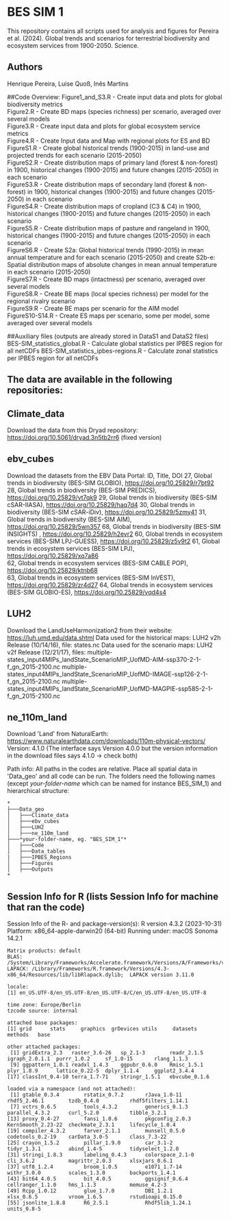 # BES SIM 1
This repository contains all scripts used for analysis and figures for Pereira et al. (2024). Global trends and scenarios for terrestrial biodiversity and ecosystem services from 1900-2050. Science. 

## Authors
Henrique Pereira, Luise Quoß, Inês Martins

##Code Overview:
	Figure1_and_S3.R                   	- Create input data and plots for global biodiversity metrics  
	Figure2.R                          	- Create BD maps (species richness) per scenario, averaged over several models  
	Figure3.R                         	- Create input data and plots for global ecosystem service metrics  
	Figure4.R                          	- Create Input data and Map with regional plots for ES and BD  
	FigureS1.R                        	- Create global historical trends (1900-2015) in land-use and projected trends for each scenario (2015-2050)  
	FigureS2.R                        	- Create distribution maps of primary land (forest & non-forest) in 1900, historical changes (1900-2015) and future changes (2015-2050) in each scenario  
	FigureS3.R                       	- Create distribution maps of secondary land (forest & non-forest) in 1900, historical changes (1900-2015) and future changes (2015-2050) in each scenario  
	FigureS4.R                        	- Create distribution maps of cropland (C3 & C4) in 1900, historical changes (1900-2015) and future changes (2015-2050) in each scenario  	
	FigureS5.R                        	- Create distribution maps of pasture and rangeland in 1900, historical changes (1900-2015) and future changes (2015-2050) in each scenario  
	FigureS6.R                         	- Create S2a: Global historical trends (1990-2015) in mean annual temperature and for each scenario (2015-2050) and 
						  create S2b-e: Spatial distribution maps of absolute changes in mean annual temperature in each scenario (2015-2050)  
	FigureS7.R                        	- Create BD maps (intactness) per scenario, averaged over several models  
	FigureS8.R                         	- Create BE maps (local species richness) per model for the regional rivalry scenario  
	FigureS9.R                         	- Create BE maps per scenario for the AIM model  
	FigureS10-S14.R				- Create ES maps per scenario, some per model, some averaged over several models  

##Auxiliary files (outputs are already stored in DataS1 and DataS2 files)
	BES-SIM_statistics_global.R		- Calculate global statistics per IPBES region for all netCDFs
	BES-SIM_statistics_ipbes-regions.R	- Calculate zonal statistics per IPBES region for all netCDFs

## The data are available in the following repositories:

## Climate_data
Download the data from this Dryad repository: https://doi.org/10.5061/dryad.3n5tb2rr6
(fixed version)

## ebv_cubes
Download the datasets from the EBV Data Portal:
ID, Title, DOI
27, Global trends in biodiversity (BES-SIM GLOBIO), https://doi.org/10.25829/r7bt92
28, Global trends in biodiversity (BES-SIM PREDICS), https://doi.org/10.25829/vt7qk9
29, Global trends in biodiversity (BES-SIM cSAR-IIASA), https://doi.org/10.25829/haq7d4 
30, Global trends in biodiversity (BES-SIM cSAR-iDiv), https://doi.org/10.25829/5zmy41 
31, Global trends in biodiversity (BES-SIM AIM), https://doi.org/10.25829/5wn357
68, Global trends in biodiversity (BES-SIM INSIGHTS) , https://doi.org/10.25829/h2evr2
60, Global trends in ecosystem services (BES-SIM LPJ-GUESS), https://doi.org/10.25829/z5v9t2
61, Global trends in ecosystem services (BES-SIM LPJ), https://doi.org/10.25829/xq7a86  
62, Global trends in ecosystem services (BES-SIM CABLE POP), https://doi.org/10.25829/ktnb68  
63, Global trends in ecosystem services (BES-SIM InVEST), https://doi.org/10.25829/zr4d27 
64, Global trends in ecosystem services (BES-SIM GLOBIO-ES), https://doi.org/10.25829/vqd4s4 

## LUH2
Download the LandUseHarmonization2 from their website: https://luh.umd.edu/data.shtml
Data used for the historical maps: LUH2 v2h Release (10/14/16), file:
	states.nc
Data used for the scenario maps: LUH2 v2f Release (12/21/17), files:
	multiple-states_input4MIPs_landState_ScenarioMIP_UofMD-AIM-ssp370-2-1-f_gn_2015-2100.nc
	multiple-states_input4MIPs_landState_ScenarioMIP_UofMD-IMAGE-ssp126-2-1-f_gn_2015-2100.nc
	multiple-states_input4MIPs_landState_ScenarioMIP_UofMD-MAGPIE-ssp585-2-1-f_gn_2015-2100.nc

## ne_110m_land
Download 'Land' from NaturalEarth: https://www.naturalearthdata.com/downloads/110m-physical-vectors/
Version: 4.1.0 (The interface says Version 4.0.0 but the version information in the download files says 4.1.0 -> check both)

Path info:
	All paths in the codes are relative. Place all spatial data in 'Data_geo' and all code can be run. The folders need the following names (except *your-folder-name*  which can be named for instance BES_SIM_1) and hierarchical structure:
	
	*
	├───Data_geo
	│ 	├───Climate_data
	│ 	├───ebv_cubes	
	│ 	├───LUH2
	│ 	├───ne_110m_land
	├───*your-folder-name, eg. "BES_SIM_1"*
	│ 	├───Code
	│ 	├───Data_tables
	|	├───IPBES_Regions
	│ 	├───Figures
	│ 	├───Outputs
	*

## Session Info for R (lists Session Info for machine that ran the code)
Session Info of the R- and package-version(s):
	R version 4.3.2 (2023-10-31)
	Platform: x86_64-apple-darwin20 (64-bit)
	Running under: macOS Sonoma 14.2.1

	Matrix products: default
	BLAS:   /System/Library/Frameworks/Accelerate.framework/Versions/A/Frameworks/vecLib.framework/Versions/A/libBLAS.dylib 
	LAPACK: /Library/Frameworks/R.framework/Versions/4.3-x86_64/Resources/lib/libRlapack.dylib;  LAPACK version 3.11.0

	locale:
	[1] en_US.UTF-8/en_US.UTF-8/en_US.UTF-8/C/en_US.UTF-8/en_US.UTF-8

	time zone: Europe/Berlin
	tzcode source: internal

	attached base packages:
	[1] grid      stats     graphics  grDevices utils     datasets  methods   base     

	other attached packages:
	 [1] gridExtra_2.3   raster_3.6-26   sp_2.1-3        readr_2.1.5     igraph_2.0.1.1  purrr_1.0.2     sf_1.0-15       rlang_1.1.3    
	 [9] ggpattern_1.0.1 readxl_1.4.3    ggpubr_0.6.0    Rmisc_1.5.1     plyr_1.8.9      lattice_0.22-5  dplyr_1.1.4     ggplot2_3.4.4  
	[17] classInt_0.4-10 terra_1.7-71    stringr_1.5.1   ebvcube_0.1.6  

	loaded via a namespace (and not attached):
	 [1] gtable_0.3.4        rstatix_0.7.2       rJava_1.0-11        rhdf5_2.46.1        tzdb_0.4.0          rhdf5filters_1.14.1
	 [7] vctrs_0.6.5         tools_4.3.2         generics_0.1.3      parallel_4.3.2      curl_5.2.0          tibble_3.2.1       
	[13] proxy_0.4-27        fansi_1.0.6         pkgconfig_2.0.3     KernSmooth_2.23-22  checkmate_2.3.1     lifecycle_1.0.4    
	[19] compiler_4.3.2      farver_2.1.1        munsell_0.5.0       codetools_0.2-19    carData_3.0-5       class_7.3-22       
	[25] crayon_1.5.2        pillar_1.9.0        car_3.1-2           tidyr_1.3.1         abind_1.4-5         tidyselect_1.2.0   
	[31] stringi_1.8.3       labeling_0.4.3      colorspace_2.1-0    cli_3.6.2           magrittr_2.0.3      xlsxjars_0.6.1     
	[37] utf8_1.2.4          broom_1.0.5         e1071_1.7-14        withr_3.0.0         scales_1.3.0        backports_1.4.1    
	[43] bit64_4.0.5         bit_4.0.5           ggsignif_0.6.4      cellranger_1.1.0    hms_1.1.3           memuse_4.2-3       
	[49] Rcpp_1.0.12         glue_1.7.0          DBI_1.2.1           xlsx_0.6.5          vroom_1.6.5         rstudioapi_0.15.0  
	[55] jsonlite_1.8.8      R6_2.5.1            Rhdf5lib_1.24.1     units_0.8-5

